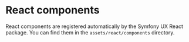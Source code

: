# React components

React components are registered automatically by the Symfony UX React package. You can find them in the `assets/react/components` directory.
